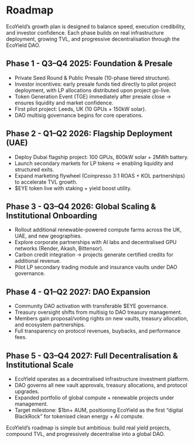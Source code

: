 # Roadmap

EcoYield’s growth plan is designed to balance speed, execution credibility, and investor confidence. Each phase builds on real infrastructure deployment, growing TVL, and progressive decentralisation through the EcoYield DAO.

## Phase 1 - Q3–Q4 2025: Foundation & Presale

* Private Seed Round & Public Presale (10-phase tiered structure).
* Investor incentives: early presale funds tied directly to pilot project deployment, with LP allocations distributed upon project go-live.
* Token Generation Event (TGE) immediately after presale close → ensures liquidity and market confidence.
* First pilot project: Leeds, UK (10 GPUs + 150kW solar).
* DAO multisig governance begins for core operations.

## Phase 2 - Q1–Q2 2026: Flagship Deployment (UAE)

* Deploy Dubai flagship project: 100 GPUs, 800kW solar + 2MWh battery.
* Launch secondary markets for LP tokens → enabling liquidity and structured exits.
* Expand marketing flywheel (Coinpresso 3:1 ROAS + KOL partnerships) to accelerate TVL growth.
* $EYE token live with staking + yield boost utility.

## Phase 3 - Q3–Q4 2026: Global Scaling & Institutional Onboarding

* Rollout additional renewable-powered compute farms across the UK, UAE, and new geographies.
* Explore corporate partnerships with AI labs and decentralised GPU networks (Render, Akash, Bittensor).
* Carbon credit integration → projects generate certified credits for additional revenue.
* Pilot LP secondary trading module and insurance vaults under DAO governance.

## Phase 4 - Q1–Q2 2027: DAO Expansion

* Community DAO activation with transferable $EYE governance.
* Treasury oversight shifts from multisig to DAO treasury management.
* Members gain proposal/voting rights on new vaults, treasury allocation, and ecosystem partnerships.
* Full transparency on protocol revenues, buybacks, and performance fees.

## Phase 5 - Q3–Q4 2027: Full Decentralisation & Institutional Scale

* EcoYield operates as a decentralised infrastructure investment platform.
* DAO governs all new vault approvals, treasury allocations, and protocol upgrades.
* Expanded portfolio of global compute + renewable projects under management.
* Target milestone: $1bn+ AUM, positioning EcoYield as the first “digital BlackRock” for tokenised clean energy + AI compute.

EcoYield’s roadmap is simple but ambitious: build real yield projects, compound TVL, and progressively decentralise into a global DAO.
